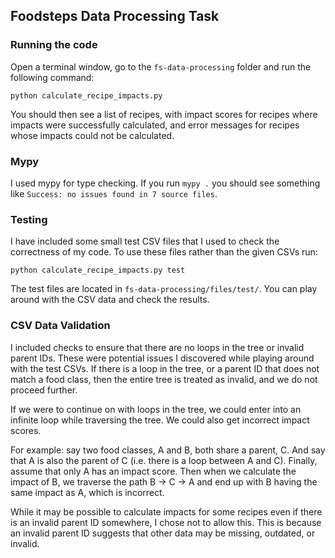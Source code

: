 ## Foodsteps Data Processing Task

### Running the code

Open a terminal window, go to the `fs-data-processing` folder and run the following command:

`python calculate_recipe_impacts.py`

You should then see a list of recipes, with impact scores for recipes where impacts were successfully calculated, and error messages for recipes whose impacts could not be calculated.

### Mypy

I used mypy for type checking. If you run `mypy .` you should see something like `Success: no issues found in 7 source files`.

### Testing

I have included some small test CSV files that I used to check the correctness of my code. To use these files rather than the given CSVs run:

`python calculate_recipe_impacts.py test`

The test files are located in `fs-data-processing/files/test/`. You can play around with the CSV data and check the results.

### CSV Data Validation

I included checks to ensure that there are no loops in the tree or invalid parent IDs. These were potential issues I discovered while playing around with the test CSVs. If there is a loop in the tree, or a parent ID that does not match a food class, then the entire tree is treated as invalid, and we do not proceed further.

If we were to continue on with loops in the tree, we could enter into an infinite loop while traversing the tree. We could also get incorrect impact scores. 

For example: say two food classes, A and B, both share a parent, C. And say that A is also the parent of C (i.e. there is a loop between A and C). Finally, assume that only A has an impact score. Then when we calculate the impact of B, we traverse the path B -> C -> A and end up with B having the same impact as A, which is incorrect.

While it may be possible to calculate impacts for some recipes even if there is an invalid parent ID somewhere, I chose not to allow this. This is because an invalid parent ID suggests that other data may be missing, outdated, or invalid.









